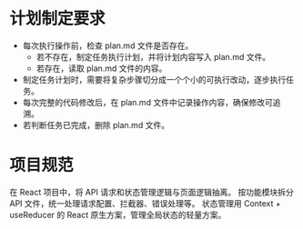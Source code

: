 # 计划制定要求
- 每次执行操作前，检查 plan.md 文件是否存在。
    - 若不存在，制定任务执行计划，并将计划内容写入 plan.md 文件。
    - 若存在，读取 plan.md 文件的内容。
- 制定任务计划时，需要将复杂步骤切分成一个个小的可执行改动，逐步执行任务。
- 每次完整的代码修改后，在 plan.md 文件中记录操作内容，确保修改可追溯。
- 若判断任务已完成，删除 plan.md 文件。

# 项目规范
在 React 项目中，将 API 请求和状态管理逻辑与页面逻辑抽离。
按功能模块拆分 API 文件，统一处理请求配置、拦截器、错误处理等。
状态管理用 Context + useReducer 的 React 原生方案，管理全局状态的轻量方案。